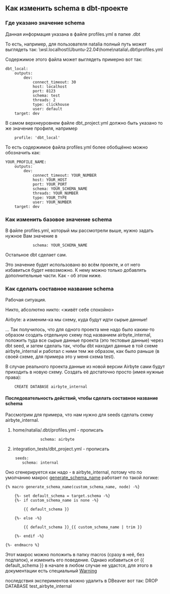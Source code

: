 ## Как изменить schema в dbt-проекте
### Где указано значение schema

Данная информация указана в файле profiles.yml в папке .dbt

То есть, например, для пользователя natalia полный путь может выглядеть так:
\\wsl.localhost\Ubuntu-22.04\home\natalia\\.dbt\profiles.yml

Содержимое этого файла может выглядеть примерно вот так:


    dbt_local:
        outputs:
            dev:
                connect_timeout: 30
                host: localhost
                port: 8123
                schema: test
                threads: 2
                type: clickhouse
                user: default
        target: dev

В самом верхнеуровнем файле dbt_project.yml должно быть указано то же значение профиля, например

        profile: 'dbt_local'

То есть содержимое файла profiles.yml более обобщённо можно обозначить как:

    YOUR_PROFILE_NAME:
        outputs:
            dev:
                connect_timeout: YOUR_NUMBER
                host: YOUR_HOST
                port: YOUR_PORT
                schema: YOUR_SCHEMA_NAME
                threads: YOUR_NUMBER
                type: YOUR_TYPE
                user: YOUR_NUMBER
        target: dev

### Как изменить базовое значение schema

В файле profiles.yml, который мы рассмотрели выше, нужно задать нужное Вам значение в 

                schema: YOUR_SCHEMA_NAME

Остальное dbt сделает сам.

Это значение будет использовано во всём проекте, и от него избавиться будет невозможно. К нему можно только добавлять дополнительные части. Как - об этом ниже.

### Как сделать составное название schema

Рабочая ситуация.

Никто, абсолютно никто: <живёт себе спокойно>


Airbyte: а изменим-ка мы схему, куда будут идти сырые данные!

... Так получилось, что для одного проекта мне надо было каким-то образом создать отдельную схему под названием airbyte_internal, положить туда все сырые данные проекта (это тестовые данные) через dbt seed, и затем сделать так, чтобы dbt находил данные в той схеме airbyte_internal и работал с ними тем же образом, как было раньше (в своей схеме, для примера это у меня схема test).

В случае реального проекта данные из новой версии Airbyte сами будут приходить в новую схему. Создать её достаточно просто (имея нужные права): 

        CREATE DATABASE airbyte_internal
  
#### Последовательность действий, чтобы сделать составное название schema
Рассмотрим для примера, что нам нужно для seeds сделать схему airbyte_internal.

1. home/natalia/.dbt/profiles.yml - прописать
   
                   schema: airbyte

2. integration_tests/dbt_project.yml - прописать

        seeds:
           schema: internal

Оно сгенерируется как надо - в airbyte_internal, потому что по умолчанию макрос [generate_schema_name](https://docs.getdbt.com/docs/build/custom-schemas#how-does-dbt-generate-a-models-schema-name) работает по такой логике:

    {% macro generate_schema_name(custom_schema_name, node) -%}

        {%- set default_schema = target.schema -%}
        {%- if custom_schema_name is none -%}

            {{ default_schema }}

        {%- else -%}

            {{ default_schema }}_{{ custom_schema_name | trim }}

        {%- endif -%}

    {%- endmacro %}

Этот макрос можно положить в папку macros (сразу в неё, без подпапок), и изменить его поведение. Однако избавиться от {{ default_schema }} в начале в любом случае не удастся, для этого в документации есть специальный [Warning](https://docs.getdbt.com/docs/build/custom-schemas#warning-dont-replace-default_schema-in-the-macro)

последствия экспериментов можно удалить в DBeaver вот так: DROP DATABASE test_airbyte_internal
